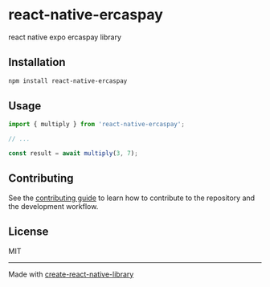 # react-native-ercaspay

react native expo ercaspay library

## Installation

```sh
npm install react-native-ercaspay
```

## Usage


```js
import { multiply } from 'react-native-ercaspay';

// ...

const result = await multiply(3, 7);
```


## Contributing

See the [contributing guide](CONTRIBUTING.md) to learn how to contribute to the repository and the development workflow.

## License

MIT

---

Made with [create-react-native-library](https://github.com/callstack/react-native-builder-bob)
